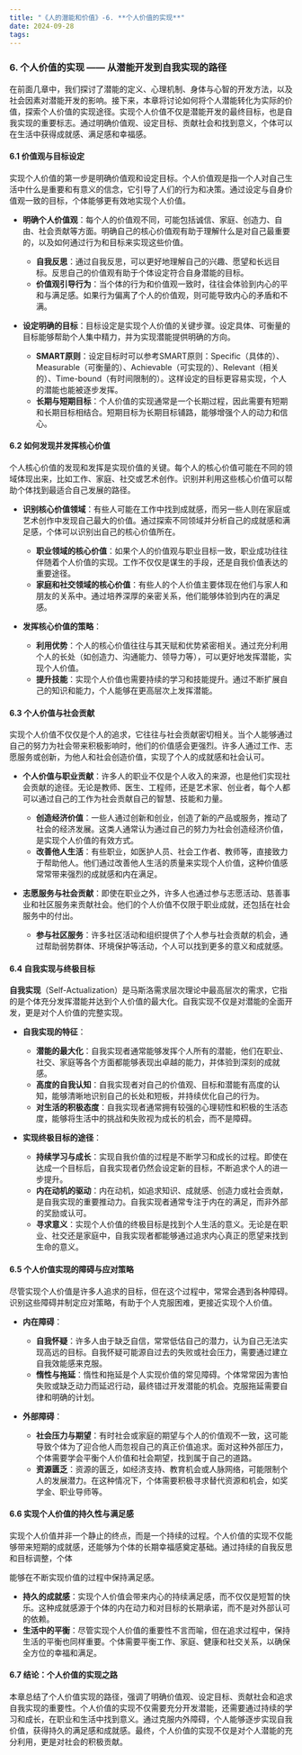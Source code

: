 ```yaml
---
title: "《人的潜能和价值》-6. **个人价值的实现**"
date: 2024-09-28
tags: 
---
```

### 6. **个人价值的实现** —— 从潜能开发到自我实现的路径

在前面几章中，我们探讨了潜能的定义、心理机制、身体与心智的开发方法，以及社会因素对潜能开发的影响。接下来，本章将讨论如何将个人潜能转化为实际的价值，探索个人价值的实现途径。实现个人价值不仅是潜能开发的最终目标，也是自我实现的重要标志。通过明确价值观、设定目标、贡献社会和找到意义，个体可以在生活中获得成就感、满足感和幸福感。

#### 6.1 **价值观与目标设定**

实现个人价值的第一步是明确价值观和设定目标。个人价值观是指一个人对自己生活中什么是重要和有意义的信念，它引导了人们的行为和决策。通过设定与自身价值观一致的目标，个体能够更有效地实现个人价值。

- **明确个人价值观**：每个人的价值观不同，可能包括诚信、家庭、创造力、自由、社会贡献等方面。明确自己的核心价值观有助于理解什么是对自己最重要的，以及如何通过行为和目标来实现这些价值。
    - **自我反思**：通过自我反思，可以更好地理解自己的兴趣、愿望和长远目标。反思自己的价值观有助于个体设定符合自身潜能的目标。
    - **价值观引导行为**：当个体的行为和价值观一致时，往往会体验到内心的平和与满足感。如果行为偏离了个人的价值观，则可能导致内心的矛盾和不满。

- **设定明确的目标**：目标设定是实现个人价值的关键步骤。设定具体、可衡量的目标能够帮助个人集中精力，并为实现潜能提供明确的方向。
    - **SMART原则**：设定目标时可以参考SMART原则：Specific（具体的）、Measurable（可衡量的）、Achievable（可实现的）、Relevant（相关的）、Time-bound（有时间限制的）。这样设定的目标更容易实现，个人的潜能也能被逐步发挥。
    - **长期与短期目标**：个人价值的实现通常是一个长期过程，因此需要有短期和长期目标相结合。短期目标为长期目标铺路，能够增强个人的动力和信心。

#### 6.2 **如何发现并发挥核心价值**

个人核心价值的发现和发挥是实现价值的关键。每个人的核心价值可能在不同的领域体现出来，比如工作、家庭、社交或艺术创作。识别并利用这些核心价值可以帮助个体找到最适合自己发展的路径。

- **识别核心价值领域**：有些人可能在工作中找到成就感，而另一些人则在家庭或艺术创作中发现自己最大的价值。通过探索不同领域并分析自己的成就感和满足感，个体可以识别出自己的核心价值所在。
    - **职业领域的核心价值**：如果个人的价值观与职业目标一致，职业成功往往伴随着个人价值的实现。工作不仅仅是谋生的手段，还是自我价值表达的重要途径。
    - **家庭和社交领域的核心价值**：有些人的个人价值主要体现在他们与家人和朋友的关系中。通过培养深厚的亲密关系，他们能够体验到内在的满足感。

- **发挥核心价值的策略**：
    - **利用优势**：个人的核心价值往往与其天赋和优势紧密相关。通过充分利用个人的长处（如创造力、沟通能力、领导力等），可以更好地发挥潜能，实现个人价值。
    - **提升技能**：实现个人价值也需要持续的学习和技能提升。通过不断扩展自己的知识和能力，个人能够在更高层次上发挥潜能。

#### 6.3 **个人价值与社会贡献**

实现个人价值不仅仅是个人的追求，它往往与社会贡献密切相关。当个人能够通过自己的努力为社会带来积极影响时，他们的价值感会更强烈。许多人通过工作、志愿服务或创新，为他人和社会创造价值，实现了个人的成就感和社会认可。

- **个人价值与职业贡献**：许多人的职业不仅是个人收入的来源，也是他们实现社会贡献的途径。无论是教师、医生、工程师，还是艺术家、创业者，每个人都可以通过自己的工作为社会贡献自己的智慧、技能和力量。
    - **创造经济价值**：一些人通过创新和创业，创造了新的产品或服务，推动了社会的经济发展。这类人通常认为通过自己的努力为社会创造经济价值，是实现个人价值的有效方式。
    - **改善他人生活**：有些职业，如医护人员、社会工作者、教师等，直接致力于帮助他人。他们通过改善他人生活的质量来实现个人价值，这种价值感常常带来强烈的成就感和内在满足。

- **志愿服务与社会贡献**：即使在职业之外，许多人也通过参与志愿活动、慈善事业和社区服务来贡献社会。他们的个人价值不仅限于职业成就，还包括在社会服务中的付出。
    - **参与社区服务**：许多社区活动和组织提供了个人参与社会贡献的机会，通过帮助弱势群体、环境保护等活动，个人可以找到更多的意义和成就感。

#### 6.4 **自我实现与终极目标**

**自我实现**（Self-Actualization）是马斯洛需求层次理论中最高层次的需求，它指的是个体充分发挥潜能并达到个人价值的最大化。自我实现不仅是对潜能的全面开发，更是对个人价值的完整实现。

- **自我实现的特征**：
    - **潜能的最大化**：自我实现者通常能够发挥个人所有的潜能，他们在职业、社交、家庭等各个方面都能够表现出卓越的能力，并体验到深刻的成就感。
    - **高度的自我认知**：自我实现者对自己的价值观、目标和潜能有高度的认知，能够清晰地识别自己的长处和短板，并持续优化自己的行为。
    - **对生活的积极态度**：自我实现者通常拥有较强的心理韧性和积极的生活态度，能够将生活中的挑战和失败视为成长的机会，而不是障碍。

- **实现终极目标的途径**：
    - **持续学习与成长**：实现自我价值的过程是不断学习和成长的过程。即使在达成一个目标后，自我实现者仍然会设定新的目标，不断追求个人的进一步提升。
    - **内在动机的驱动**：内在动机，如追求知识、成就感、创造力或社会贡献，是自我实现的重要推动力。自我实现者通常专注于内在的满足，而非外部的奖励或认可。
    - **寻求意义**：实现个人价值的终极目标是找到个人生活的意义。无论是在职业、社交还是家庭中，自我实现者都能够通过追求内心真正的愿望来找到生命的意义。

#### 6.5 **个人价值实现的障碍与应对策略**

尽管实现个人价值是许多人追求的目标，但在这个过程中，常常会遇到各种障碍。识别这些障碍并制定应对策略，有助于个人克服困难，更接近实现个人价值。

- **内在障碍**：
    - **自我怀疑**：许多人由于缺乏自信，常常低估自己的潜力，认为自己无法实现高远的目标。自我怀疑可能源自过去的失败或社会压力，需要通过建立自我效能感来克服。
    - **惰性与拖延**：惰性和拖延是个人实现价值的常见障碍。个体常常因为害怕失败或缺乏动力而延迟行动，最终错过开发潜能的机会。克服拖延需要自律和明确的计划。
  
- **外部障碍**：
    - **社会压力与期望**：有时社会或家庭的期望与个人的价值观不一致，这可能导致个体为了迎合他人而忽视自己的真正价值追求。面对这种外部压力，个体需要学会平衡个人价值和社会期望，找到属于自己的道路。
    - **资源匮乏**：资源的匮乏，如经济支持、教育机会或人脉网络，可能限制个人的发展潜力。在这种情况下，个体需要积极寻求替代资源和机会，如奖学金、职业导师等。

#### 6.6 **实现个人价值的持久性与满足感**

实现个人价值并非一个静止的终点，而是一个持续的过程。个人价值的实现不仅能够带来短期的成就感，还能够为个体的长期幸福感奠定基础。通过持续的自我反思和目标调整，个体

能够在不断实现价值的过程中保持满足感。

- **持久的成就感**：实现个人价值会带来内心的持续满足感，而不仅仅是短暂的快乐。这种成就感源于个体的内在动力和对目标的长期承诺，而不是对外部认可的依赖。
- **生活中的平衡**：尽管实现个人价值的重要性不言而喻，但在追求过程中，保持生活的平衡也同样重要。个体需要平衡工作、家庭、健康和社交关系，以确保全方位的幸福和满足。

#### 6.7 **结论：个人价值的实现之路**

本章总结了个人价值实现的路径，强调了明确价值观、设定目标、贡献社会和追求自我实现的重要性。个人价值的实现不仅需要充分开发潜能，还需要通过持续的学习和成长，在职业和生活中找到意义。通过克服内外障碍，个人能够逐步实现自我价值，获得持久的满足感和成就感。最终，个人价值的实现不仅是对个人潜能的充分利用，更是对社会的积极贡献。